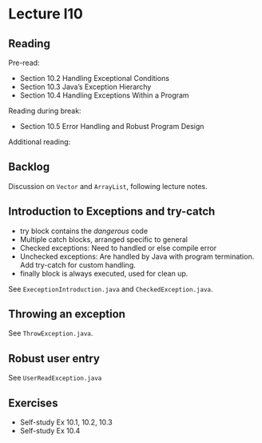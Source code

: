 # Lecture l10

## Reading
Pre-read:
- Section 10.2 Handling Exceptional Conditions
- Section 10.3 Java’s Exception Hierarchy
- Section 10.4 Handling Exceptions Within a Program


Reading during break:
- Section 10.5 Error Handling and Robust Program Design


Additional reading:  


## Backlog
Discussion on `Vector` and `ArrayList`, following lecture notes.

## Introduction to Exceptions and try-catch

- try block contains the *dangerous* code
- Multiple catch blocks, arranged specific to general
- Checked exceptions: Need to handled or else compile error
- Unchecked exceptions: Are handled by Java with program termination. Add try-catch for custom handling.
- finally block is always executed, used for clean up.

See `ExeceptionIntroduction.java` and `CheckedException.java`.

## Throwing an exception

See `ThrowException.java`.

## Robust user entry

See `UserReadException.java`

## Exercises
- Self-study Ex 10.1, 10.2, 10.3 
- Self-study Ex 10.4
